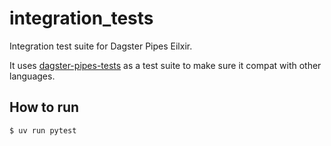 # integration_tests

Integration test suite for Dagster Pipes Eilxir.

It uses [dagster-pipes-tests](https://github.com/dagster-io/community-integrations/tree/main/libraries/pipes/tests/dagster-pipes-tests) 
as a test suite to make sure it compat with other languages.

## How to run

```
$ uv run pytest
```

